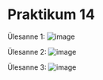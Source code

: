# Praktikum 14

Ülesanne 1: ![image](https://github.com/user-attachments/assets/6e17a99f-e078-4aca-9137-eadd1c76958a)

Ülesanne 2: ![image](https://github.com/user-attachments/assets/e57e0fe0-e3ff-4769-b8d8-8899c705e28b)

Ülesanne 3: ![image](https://github.com/user-attachments/assets/aedc8198-3043-49a5-bf3e-a093bc4477aa)

